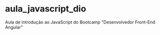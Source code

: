 # aula_javascript_dio
Aula de introdução ao JavaScript do Bootcamp "Desenvolvedor Front-End Angular"
